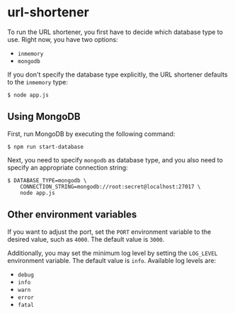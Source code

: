 # url-shortener

To run the URL shortener, you first have to decide which database type to use. Right now, you have two options:

- `inmemory`
- `mongodb`

If you don't specify the database type explicitly, the URL shortener defaults to the `inmemory` type:

```shell
$ node app.js
```

## Using MongoDB

First, run MongoDB by executing the following command:

```shell
$ npm run start-database
```

Next, you need to specify `mongodb` as database type, and you also need to specify an appropriate connection string:

```shell
$ DATABASE_TYPE=mongodb \
    CONNECTION_STRING=mongodb://root:secret@localhost:27017 \
    node app.js
```

## Other environment variables

If you want to adjust the port, set the `PORT` environment variable to the desired value, such as `4000`. The default value is `3000`.

Additionally, you may set the minimum log level by setting the `LOG_LEVEL` environment variable. The default value is `info`. Available log levels are:

- `debug`
- `info`
- `warn`
- `error`
- `fatal`
